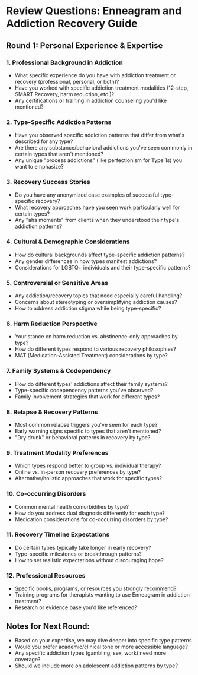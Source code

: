 # Review Questions: Enneagram and Addiction Recovery Guide

## Round 1: Personal Experience & Expertise

### 1. Professional Background in Addiction
- What specific experience do you have with addiction treatment or recovery (professional, personal, or both)?
- Have you worked with specific addiction treatment modalities (12-step, SMART Recovery, harm reduction, etc.)?
- Any certifications or training in addiction counseling you'd like mentioned?

### 2. Type-Specific Addiction Patterns
- Have you observed specific addiction patterns that differ from what's described for any type?
- Are there any substance/behavioral addictions you've seen commonly in certain types that aren't mentioned?
- Any unique "process addictions" (like perfectionism for Type 1s) you want to emphasize?

### 3. Recovery Success Stories
- Do you have any anonymized case examples of successful type-specific recovery?
- What recovery approaches have you seen work particularly well for certain types?
- Any "aha moments" from clients when they understood their type's addiction patterns?

### 4. Cultural & Demographic Considerations
- How do cultural backgrounds affect type-specific addiction patterns?
- Any gender differences in how types manifest addictions?
- Considerations for LGBTQ+ individuals and their type-specific patterns?

### 5. Controversial or Sensitive Areas
- Any addiction/recovery topics that need especially careful handling?
- Concerns about stereotyping or oversimplifying addiction causes?
- How to address addiction stigma while being type-specific?

### 6. Harm Reduction Perspective
- Your stance on harm reduction vs. abstinence-only approaches by type?
- How do different types respond to various recovery philosophies?
- MAT (Medication-Assisted Treatment) considerations by type?

### 7. Family Systems & Codependency
- How do different types' addictions affect their family systems?
- Type-specific codependency patterns you've observed?
- Family involvement strategies that work for different types?

### 8. Relapse & Recovery Patterns
- Most common relapse triggers you've seen for each type?
- Early warning signs specific to types that aren't mentioned?
- "Dry drunk" or behavioral patterns in recovery by type?

### 9. Treatment Modality Preferences
- Which types respond better to group vs. individual therapy?
- Online vs. in-person recovery preferences by type?
- Alternative/holistic approaches that work for specific types?

### 10. Co-occurring Disorders
- Common mental health comorbidities by type?
- How do you address dual diagnosis differently for each type?
- Medication considerations for co-occurring disorders by type?

### 11. Recovery Timeline Expectations
- Do certain types typically take longer in early recovery?
- Type-specific milestones or breakthrough patterns?
- How to set realistic expectations without discouraging hope?

### 12. Professional Resources
- Specific books, programs, or resources you strongly recommend?
- Training programs for therapists wanting to use Enneagram in addiction treatment?
- Research or evidence base you'd like referenced?

## Notes for Next Round:
- Based on your expertise, we may dive deeper into specific type patterns
- Would you prefer academic/clinical tone or more accessible language?
- Any specific addiction types (gambling, sex, work) need more coverage?
- Should we include more on adolescent addiction patterns by type?
